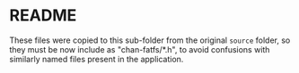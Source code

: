 # README

These files were copied to this sub-folder from the original `source` folder,
so they must be now include as "chan-fatfs/*.h", to avoid confusions
with similarly named files present in the application.

